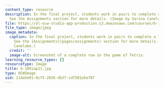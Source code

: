 ```yaml
---
content_type: resource
description: In the final project, students work in pairs to complete a Tetris game.
  See the Assignments section for more details. (Image by Sarina Canelake.)
file: https://ol-ocw-studio-app-production.s3.amazonaws.com/courses/6-189-a-gentle-introduction-to-programming-using-python-january-iap-2011/214a5e010cf52836db37cdf581a5e787_6-189iap11.jpg
file_type: image/jpeg
image_metadata:
  caption: In the final project, students work in pairs to complete a Tetris game.
    See the [Assignments](pages/assignments) section for more details. (Image by Sarina
    Canelake.)
  credit: ''
  image-alt: Screenshot of a complete row in the game of Tetris.
learning_resource_types: []
resourcetype: Image
title: 6-189iap11.jpg
type: OCWImage
uid: 214a5e01-0cf5-2836-db37-cdf581a5e787
---
```

